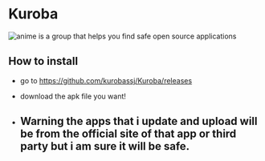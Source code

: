 # Kuroba
![anime](https://jbagy.me/wp-content/uploads/2025/03/Hinh-anh-avatar-anime-nu-cute-2.jpg)
is a group that helps you find safe open source applications

## How to install
- go to https://github.com/kurobassj/Kuroba/releases
- download the apk file you want!

- ## Warning the apps that i update and upload will be from the official site of that app or third party but i am sure it will be safe.
